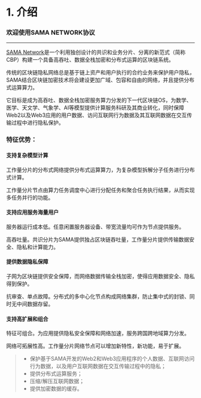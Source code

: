 # 1. 介绍

### 欢迎使用SAMA NETWORK协议 <a href="#huan-ying-shi-yong-samanetwork-xie-yi" id="huan-ying-shi-yong-samanetwork-xie-yi"></a>

***

[SAMA Network](https://sama.network/)是一个利用独创设计的共识和业务分片、分离的新范式（简称CBP）构建一个具备高吞吐、数据全栈加密和分布式运算的区块链系统。

传统的区块链隐私网络总是基于链上资产和用户执行的合约业务来保护用户隐私，SAMA结合区块链加密技术将会建设更加广域、包容和自由的网络，并且提供分布式运算算力。

它目标是成为高吞吐、数据全栈加密服务算力分发的下一代区块链OS，为数学、医学、天文学、气象学、AI等模型提供计算服务科研及其商业转化，同时保障Web2以及Web3应用的用户数据、访问互联网行为数据及其互联网数据在交互传输过程中进行隐私保护。

### &#x20;**特征优势：**

#### 支持复杂模型计算 <a href="#zhi-chi-fu-za-mo-xing-ji-suan" id="zhi-chi-fu-za-mo-xing-ji-suan"></a>

工作量分片的分布式网络提供分布式运算算力，为复杂模型拆解分子任务进行分布式计算。

工作量分片节点由算力任务调度中心进行分配任务和聚合任务执行结果，从而实现多任务并行的功能。

#### 支持应用服务海量用户 <a href="#zhi-chi-ying-yong-fu-wu-hai-liang-yong-hu" id="zhi-chi-ying-yong-fu-wu-hai-liang-yong-hu"></a>

服务器运行成本低。任意闲置服务器设备、带宽流量均可作为节点提供服务。

高吞吐量。共识分片为SAMA提供独占区块链吞吐量，工作量分片提供传输数据安全、隐私和计算能力。

#### 提供数据隐私保障 <a href="#ti-gong-shu-ju-yin-si-bao-zhang" id="ti-gong-shu-ju-yin-si-bao-zhang"></a>

子网为区块链提供安全保障，而网络数据传输全栈加密，使得应用数据安全、隐私得到保护。

抗审查、单点故障。分布式的多中心化节点构成网络集群，防止集中式的封锁、同时无中间数据存留。

#### 支持高扩展和组合 <a href="#zhi-chi-gao-kuo-zhan-he-zu-he" id="zhi-chi-gao-kuo-zhan-he-zu-he"></a>

特征可组合。为应用提供隐私安全保障和网络加速，服务跨国跨地域算力分发。

网络可拓展性高。工作量分片网络节点可以增加新特性，新功能，易于扩展。

> * 保护基于SAMA开发的Web2和Web3应用程序的个人数据、互联网访问行为数据，以及用户互联网数据在交互传输过程中的隐私；
> * 提供分布式运算服务；
> * 压缩/解压互联网数据；
> * 提供加密数据的缓存。

